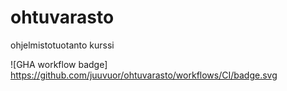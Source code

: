 # ohtuvarasto
ohjelmistotuotanto kurssi


![GHA workflow badge] https://github.com/juuvuor/ohtuvarasto/workflows/CI/badge.svg
